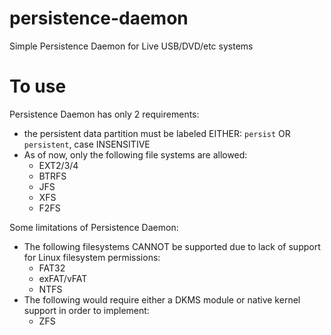 # persistence-daemon
Simple Persistence Daemon for Live USB/DVD/etc systems

# To use
Persistence Daemon has only 2 requirements:
 * the persistent data partition must be labeled EITHER: `persist` OR `persistent`, case INSENSITIVE
 * As of now, only the following file systems are allowed:
   * EXT2/3/4
   * BTRFS
   * JFS
   * XFS
   * F2FS
   
Some limitations of Persistence Daemon:
 * The following filesystems CANNOT be supported due to lack of support for Linux filesystem permissions:
   * FAT32
   * exFAT/vFAT
   * NTFS
 * The following would require either a DKMS module or native kernel support in order to implement:
   * ZFS
